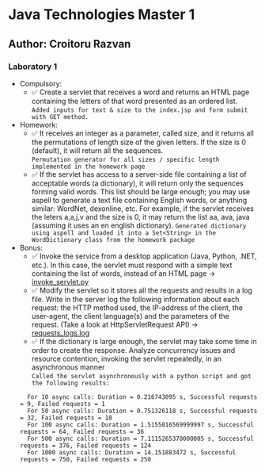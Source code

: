 # Java Technologies Master 1

## Author: Croitoru Razvan

### Laboratory 1

- Compulsory:
  - ✅ Create a servlet that receives a word and returns an HTML page containing the letters of that word presented as an ordered list.  
   ``Added inputs for text & size to the index.jsp and form submit with GET method.``
- Homework:
  - ✅ It receives an integer as a parameter, called size, and it returns all the permutations of length size of the given letters. If the size is 0 (default), it will return all the sequences.  
  ``Permutation generator for all sizes / specific length implemented in the homework page``
  - ✅ If the servlet has access to a server-side file containing a list of acceptable words (a dictionary), it will return only the sequences forming valid words. 
    This list should be large enough; you may use aspell to generate a text file containing English words, or anything similar: WordNet, dexonline, etc.
    For example, if the servlet receives the leters a,a,j,v and the size is 0, it may return the list aa, ava, java (assuming it uses an en english dictionary). 
  ``Generated dictionary using aspell and loaded it into a Set<String> in the WordDictionary class from the homework package``
- Bonus:
  - ✅ Invoke the service from a desktop application (Java, Python, .NET, etc.).
    In this case, the servlet must respond with a simple text containing the list of words, instead of an HTML page -> [invoke_servlet.py](Laboratory1/scripts/invoke_servlet.py)
  - ✅ Modify the servlet so it stores all the requests and results in a log file.
  Write in the server log the following information about each request: the HTTP method used, the IP-address of the client, the user-agent, the client language(s) and the parameters of the request. (Take a look at HttpServletRequest API) -> [requests_logs.log](Laboratory1/logs/requests_logs.log)
  - ✅ If the dictionary is large enough, the servlet may take some time in order to create the response.
    Analyze concurrency issues and resource contention, invoking the servlet repeatedly, in an asynchronous manner  
  ``Called the servlet asynchronously with a python script and got the following results:``
  ```
    For 10 async calls: Duration = 0.216743095 s, Successful requests = 9, Failed requests = 1
    For 50 async calls: Duration = 0.751326118 s, Successful requests = 32, Failed requests = 18
    For 100 async calls: Duration = 1.5155016569999997 s, Successful requests = 64, Failed requests = 36
    For 500 async calls: Duration = 7.1115265370000005 s, Successful requests = 376, Failed requests = 124
    For 1000 async calls: Duration = 14.151883472 s, Successful requests = 750, Failed requests = 250
